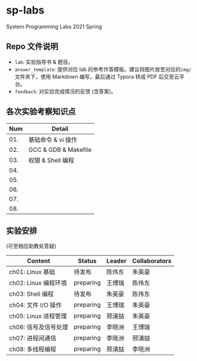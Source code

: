 # sp-labs

System Programming Labs 2021 Spring

## Repo 文件说明

- `lab`: 实验指导书 & 题目。
- `answer_template`: 提供对应 lab 的参考作答模板。建议将图片放至对应的`img/`文件夹下，使用 Markdown 编写，最后通过 Typora 转成 PDF 后交至云平台。
- `feedback`: 对实验完成情况的反馈 (含答案)。

## 各次实验考察知识点

| Num  | Detail             |
| ---- | ------------------ |
| 01.  | 基础命令 & vi 操作 |
| 02.  | GCC & GDB & Makefile   |
| 03.  | 权限 & Shell 编程  |
| 04.  |                    |
| 05.  |                    |
| 06.  |                    |
| 07.  |                    |
| 08.  |                    |

## 实验安排

(可至相应助教处答疑)

| Content              | Status    | Leader | Collaborators |
| -------------------- | --------- | ------ | ------------- |
| ch01: Linux 基础     | 待发布    | 陈伟东 | 朱英豪        |
| ch02: Linux 编程环境 | preparing | 王博瑞 | 陈伟东        |
| ch03: Shell 编程     | 待发布    | 朱英豪 | 陈伟东        |
| ch04: 文件 I/O 操作  | preparing | 王博瑞 | 朱英豪        |
| ch05: Linux 进程管理 | preparing | 邢湧喆 | 朱英豪        |
| ch06: 信号及信号处理 | preparing | 李晓洲 | 王博瑞        |
| ch07: 进程间通信     | preparing | 李晓洲 | 邢湧喆        |
| ch08: 多线程编程     | preparing | 邢湧喆 | 李晓洲        |
